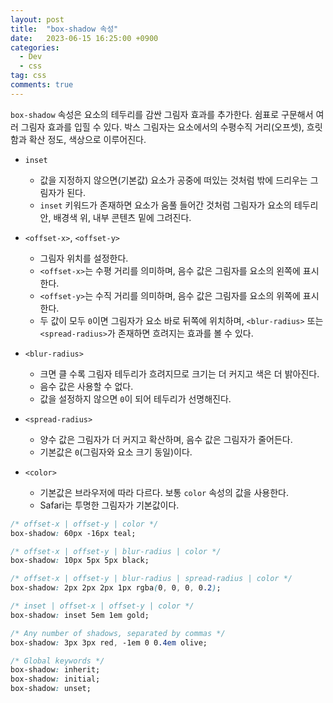 ```yaml
---
layout: post
title:  "box-shadow 속성"
date:   2023-06-15 16:25:00 +0900
categories: 
  - Dev
  - css
tag: css
comments: true
---
```


`box-shadow` 속성은 요소의 테두리를 감싼 그림자 효과를 추가한다. 쉼표로 구문해서 여러 그림자 효과를 입힐 수 있다.
박스 그림자는 요소에서의 수평수직 거리(오프셋), 흐릿함과 확산 정도, 색상으로 이루어진다.  

- `inset`
  - 값을 지정하지 않으면(기본값) 요소가 공중에 떠있는 것처럼 밖에 드리우는 그림자가 된다.
  - `inset` 키워드가 존재하면 요소가 움풀 들어간 것처럼 그림자가 요소의 테두리 안, 배경색 위, 내부 콘텐츠 밑에 그려진다.  

- `<offset-x>`, `<offset-y>`
  - 그림자 위치를 설정한다.
  - `<offset-x>`는 수평 거리를 의미하며, 음수 값은 그림자를 요소의 왼쪽에 표시한다.
  - `<offset-y>`는 수직 거리를 의미하며, 음수 값은 그림자를 요소의 위쪽에 표시한다.
  - 두 값이 모두 `0`이면 그림자가 요소 바로 뒤쪽에 위치하며, `<blur-radius>` 또는 `<spread-radius>`가 존재하면 흐려지는 효과를 볼 수 있다.

- `<blur-radius>`
  - 크면 클 수록 그림자 테두리가 흐려지므로 크기는 더 커지고 색은 더 밝아진다.
  - 음수 값은 사용할 수 없다.
  - 값을 설정하지 않으면 `0`이 되어 테두리가 선명해진다.

- `<spread-radius>`
  - 양수 값은 그림자가 더 커지고 확산하며, 음수 값은 그림자가 줄어든다.
  - 기본값은 `0`(그림자와 요소 크기 동일)이다.

- `<color>`
  - 기본값은 브라우저에 따라 다르다. 보통 `color` 속성의 값을 사용한다.
  - Safari는 투명한 그림자가 기본값이다.

```css
/* offset-x | offset-y | color */
box-shadow: 60px -16px teal;

/* offset-x | offset-y | blur-radius | color */
box-shadow: 10px 5px 5px black;

/* offset-x | offset-y | blur-radius | spread-radius | color */
box-shadow: 2px 2px 2px 1px rgba(0, 0, 0, 0.2);

/* inset | offset-x | offset-y | color */
box-shadow: inset 5em 1em gold;

/* Any number of shadows, separated by commas */
box-shadow: 3px 3px red, -1em 0 0.4em olive;

/* Global keywords */
box-shadow: inherit;
box-shadow: initial;
box-shadow: unset;
```